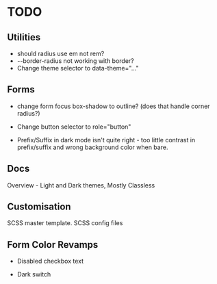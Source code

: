 # TODO

## Utilities

* should radius use em not rem?
* --border-radius not working with border?
* Change theme selector to data-theme="..."

## Forms

* change form focus box-shadow to outline? (does that handle corner radius?)

* Change button selector to role="button"

* Prefix/Suffix in dark mode isn't quite right - too little contrast in
prefix/suffix and wrong background color when bare.

## Docs

Overview - Light and Dark themes, Mostly Classless

## Customisation

SCSS master template.  SCSS config files

## Form Color Revamps

* Disabled checkbox text

* Dark switch